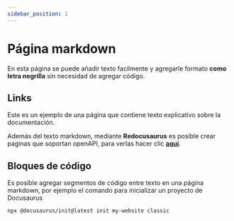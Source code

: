 ```yaml
---
sidebar_position: 1
---
```

# Página markdown

En esta página se puede añadir texto facilmente y agregarle formato **como letra negrilla** sin necesidad de agregar código.

## Links

Este es un ejemplo de una página que contiene texto explicativo sobre la documentación.

Además del texto markdown, mediante **Redocusaurus** es posible crear paginas que soportan openAPI, para verlas hacer clic **[aquí](OpenApi/spec)**.

## Bloques de código
Es posible agregar segmentos de código entre texto en una página markdown, por ejemplo el comando para inicializar un proyecto de Docusaurus
```shell
npx @docusaurus/init@latest init my-website classic
```
